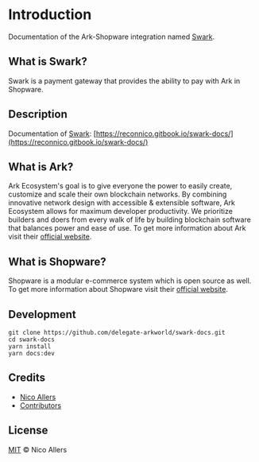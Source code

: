 # Introduction

Documentation of the Ark-Shopware integration named [Swark](https://github.com/delegate-arkworld/swark).

## What is Swark?

Swark is a payment gateway that provides the ability to pay with Ark in Shopware.

## Description

Documentation of [Swark](https://github.com/delegate-arkworld/swark): [https://reconnico.gitbook.io/swark-docs/](https://reconnico.gitbook.io/swark-docs/)

## What is Ark?

Ark Ecosystem's goal is to give everyone the power to easily create, customize and scale their own blockchain networks. By combining innovative network design with accessible & extensible software, Ark Ecosystem allows for maximum developer productivity. We prioritize builders and doers from every walk of life by building blockchain software that balances power and ease of use. To get more information about Ark visit their [official website](https://ark.io/).

## What is Shopware?

Shopware is a modular e-commerce system which is open source as well. To get more information about Shopware visit their [official website](https://en.shopware.com/).

## Development

```text
git clone https://github.com/delegate-arkworld/swark-docs.git
cd swark-docs
yarn install
yarn docs:dev
```

## Credits

* [Nico Allers](https://github.com/reconnico)
* [Contributors](https://github.com/delegate-arkworld/swark/graphs/contributors)

## License

[MIT](LICENSE) © Nico Allers

